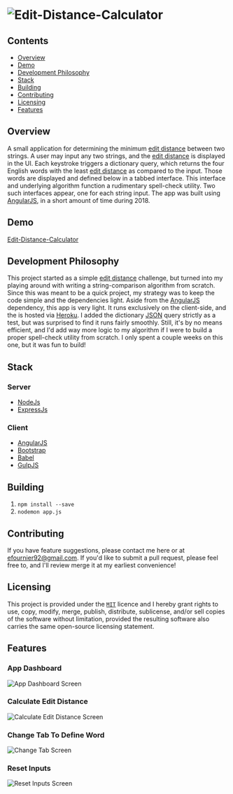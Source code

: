 # ![Edit-Distance-Calculator](https://raw.githubusercontent.com/efournier92/edit-distance-calculator/master/public/img/logo/edit-distance-calculator_Logo.png)

## Contents
- [Overview](#overview)
- [Demo](#demo)
- [Development Philosophy](#development-philosophy)
- [Stack](#stack)
- [Building](#building)
- [Contributing](#contributing)
- [Licensing](#licensing)
- [Features](#features)

## Overview
A small application for determining the minimum [edit distance](https://en.wikipedia.org/wiki/Edit_distance) between two strings. A user may input any two strings, and the [edit distance](https://en.wikipedia.org/wiki/Edit_distance) is displayed in the UI. Each keystroke triggers a dictionary query, which returns the four English words with the least [edit distance](https://en.wikipedia.org/wiki/Edit_distance) as compared to the input. Those words are displayed and defined below in a tabbed interface. This interface and underlying algorithm function a rudimentary spell-check utility. Two such interfaces appear, one for each string input. The app was built using [AngularJS](https://angularjs.org/), in a short amount of time during 2018.

## Demo
[Edit-Distance-Calculator](http://edit-distance-calculator.herokuapp.com/#/)

## Development Philosophy
This project started as a simple [edit distance](https://en.wikipedia.org/wiki/Edit_distance) challenge, but turned into my playing around with writing a string-comparison algorithm from scratch. Since this was meant to be a quick project, my strategy was to keep the code simple and the dependencies light. Aside from the [AngularJS](https://angularjs.org/) dependency, this app is very light. It runs exclusively on the client-side, and the is hosted via [Heroku](https://www.heroku.com/). I added the dictionary [JSON](https://www.json.org/) query strictly as a test, but was surprised to find it runs fairly smoothly. Still, it's by no means efficient, and I'd add way more logic to my algorithm if I were to build a proper spell-check utility from scratch. I only spent a couple weeks on this one, but it was fun to build!

## Stack

### Server
- [NodeJs](https://nodejs.org/)
- [ExpressJs](https://expressjs.com/)

### Client
- [AngularJS](https://angularjs.org/)
- [Bootstrap](https://getbootstrap.com/)
- [Babel](https://babeljs.io/)
- [GulpJS](https://gulpjs.com/)

## Building
1. `npm install --save`
2. `nodemon app.js`

## Contributing
If you have feature suggestions, please contact me here or at efournier92@gmail.com. If you'd like to submit a pull request, please feel free to, and I'll review merge it at my earliest convenience!

## Licensing
This project is provided under the [`MIT`](https://opensource.org/licenses/MIT) licence and I hereby grant rights to use, copy, modify, merge, publish, distribute, sublicense, and/or sell copies of the software without limitation, provided the resulting software also carries the same open-source licensing statement.

## Features

### App Dashboard
![App Dashboard Screen](https://raw.githubusercontent.com/efournier92/edit-distance-calculator/master/public/img/screenshots/App_Dashboard.png)

### Calculate Edit Distance
![Calculate Edit Distance Screen](https://raw.githubusercontent.com/efournier92/edit-distance-calculator/master/public/img/screenshots/Calculate_Edit_Distance.png)

### Change Tab To Define Word
![Change Tab Screen](https://raw.githubusercontent.com/efournier92/edit-distance-calculator/master/public/img/screenshots/Change_Tab.png)

### Reset Inputs
![Reset Inputs Screen](https://raw.githubusercontent.com/efournier92/edit-distance-calculator/master/public/img/screenshots/Reset_Inputs.png)

